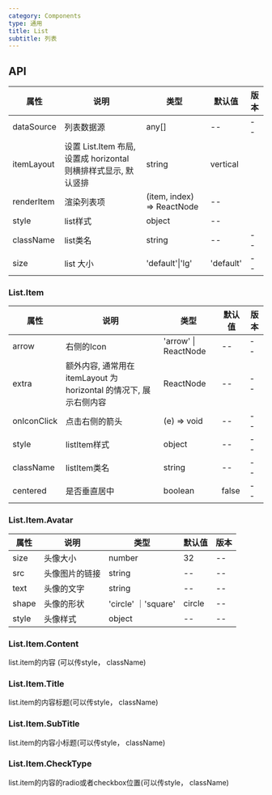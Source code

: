 ```yaml
---
category: Components
type: 通用
title: List
subtitle: 列表
---
```

## API

| 属性 | 说明 | 类型 | 默认值 | 版本 |
| --- | --- | --- | --- | --- |
|dataSource|列表数据源|any[]|--|--|
|itemLayout|设置 List.Item 布局, 设置成 horizontal 则横排样式显示, 默认竖排 | string | vertical||
|renderItem|渲染列表项|(item, index) => ReactNode| --||
|style|list样式| object| --||
|className|list类名|string|--|--|
|size|list 大小|'default'\|'lg'|'default'|--|



### List.Item
| 属性 | 说明 | 类型 | 默认值 | 版本 |
| --- | --- | --- | --- | --- |
|arrow|右侧的Icon| 'arrow' \| ReactNode |-- |--|
|extra|额外内容, 通常用在 itemLayout 为 horizontal 的情况下, 展示右侧内容| ReactNode | --|--|
|onIconClick|点击右侧的箭头|(e) => void|--|--|
|style|listItem样式| object| --|--|
|className|listItem类名| string |--|--|
|centered|是否垂直居中|boolean|false|--|

### List.Item.Avatar
| 属性 | 说明 | 类型 | 默认值 | 版本 |
| --- | --- | --- | --- | --- |
|size|头像大小|number| 32|--|
|src|头像图片的链接| string|--|--|
|text|头像的文字|string|--|--|
|shape| 头像的形状| 'circle' ｜'square' | circle|--|
|style|头像样式| object|--|--|

### List.Item.Content
list.item的内容 (可以传style， className)
### List.Item.Title
list.item的内容标题(可以传style， className)
### List.Item.SubTitle
list.item的内容小标题(可以传style， className)
### List.Item.CheckType
list.item的内容的radio或者checkbox位置(可以传style， className)



